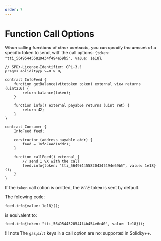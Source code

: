 ```yaml
---
order: 7
---
```


# Function Call Options

When calling functions of other contracts, you can specify the amount of a specific token to send, with the call options: `{token: "tti_564954455820434f494e69b5", value: 1e18}`.

```solidity
// SPDX-License-Identifier: GPL-3.0
pragma soliditypp >=0.8.0;

contract InfoFeed {
    function getBalance(vitetoken token) external view returns (uint256) {
        return balance(token);
    }

    function info() external payable returns (uint ret) {
        return 42;
    }
}

contract Consumer {
    InfoFeed feed;

    constructor (address payable addr) {
        feed = InfoFeed(addr);
    }

    function callFeed() external {
        // send 1 VX with the call
        feed.info{token: "tti_564954455820434f494e69b5", value: 1e18}();
    }
}
```

If the `token` call option is omitted, the *VITE* token is sent by default.

The following code:
```solidity
feed.info{value: 1e18}();
```
is equivalent to:
```solidity
feed.info{token: "tti_5649544520544f4b454e6e40", value: 1e18}();
```

!!! note
    The `gas`,`salt` keys in a call option are not supported in Solidity++.


